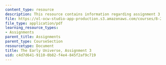 ```yaml
---
content_type: resource
description: This resource contains information regarding assignment 3.
file: https://ol-ocw-studio-app-production.s3.amazonaws.com/courses/8-286-the-early-universe-fall-2013/c4d7d64191100b82f4e4845f2af9c719_MIT8_286F13_ps3.pdf
file_type: application/pdf
learning_resource_types:
- Assignments
parent_title: Assignments
parent_type: CourseSection
resourcetype: Document
title: The Early Universe, Assignment 3
uid: c4d7d641-9110-0b82-f4e4-845f2af9c719
---
```

